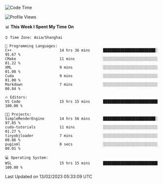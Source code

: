 <!--START_SECTION:waka-->
![Code Time](http://img.shields.io/badge/Code%20Time-636%20hrs%2050%20mins-blue)

![Profile Views](http://img.shields.io/badge/Profile%20Views-2-blue)

📊 **This Week I Spent My Time On** 

```text
⌚︎ Time Zone: Asia/Shanghai

💬 Programming Languages: 
C++                      14 hrs 36 mins      ████████████████████████░   95.67 % 
CMake                    11 mins             ░░░░░░░░░░░░░░░░░░░░░░░░░   01.22 % 
XML                      9 mins              ░░░░░░░░░░░░░░░░░░░░░░░░░   01.08 % 
Cuda                     9 mins              ░░░░░░░░░░░░░░░░░░░░░░░░░   01.00 % 
Markdown                 7 mins              ░░░░░░░░░░░░░░░░░░░░░░░░░   00.84 % 

🔥 Editors: 
VS Code                  15 hrs 15 mins      █████████████████████████   100.00 % 

🐱‍💻 Projects: 
SimpleRenderEngine       14 hrs 56 mins      ████████████████████████░   97.85 % 
cuda-tutorials           11 mins             ░░░░░░░░░░░░░░░░░░░░░░░░░   01.27 % 
tinyobjloader            7 mins              ░░░░░░░░░░░░░░░░░░░░░░░░░   00.86 % 
pugixml                  0 secs              ░░░░░░░░░░░░░░░░░░░░░░░░░   00.01 % 

💻 Operating System: 
WSL                      15 hrs 15 mins      █████████████████████████   100.00 % 

```


 Last Updated on 13/02/2023 05:33:09 UTC
<!--END_SECTION:waka-->